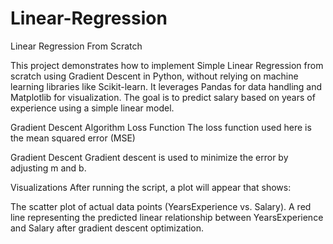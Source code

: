 # Linear-Regression
Linear Regression From Scratch

This project demonstrates how to implement Simple Linear Regression from scratch using Gradient Descent in Python, without relying on machine learning libraries like Scikit-learn. It leverages Pandas for data handling and Matplotlib for visualization. The goal is to predict salary based on years of experience using a simple linear model.

Gradient Descent Algorithm
Loss Function
The loss function used here is the mean squared error (MSE)

Gradient Descent
Gradient descent is used to minimize the error by adjusting m and b.

Visualizations
After running the script, a plot will appear that shows:

The scatter plot of actual data points (YearsExperience vs. Salary).
A red line representing the predicted linear relationship between YearsExperience and Salary after gradient descent optimization.
